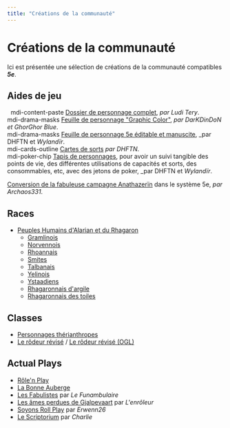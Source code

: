 ```yaml
---
title: "Créations de la communauté"
---
```


# Créations de la communauté
Ici est présentée une sélection de créations de la communauté compatibles _**5e**_.

## Aides de jeu
&nbsp;
<v-icon>mdi-content-paste</v-icon> [Dossier de personnage complet](https://onedrive.live.com/?authkey=%21AL6P6Wr9DH7NTGs&cid=0E48B58570ACBE42&id=E48B58570ACBE42%2120133&parId=E48B58570ACBE42%212575&o=OneUp), _par Ludi Tery_.  
<v-icon>mdi-drama-masks</v-icon> [Feuille de personnage "Graphic Color"](https://www.black-book-editions.fr/forums.php?topic_id=12619&nbp=13&nop=0), _par DarKDinDoN et GhorGhor Blue_.  
<v-icon>mdi-drama-masks</v-icon> [Feuille de personnage 5e éditable et manuscite](https://github.com/HippoAndElephant/Feuille_Personnage_Square), _par DHFTN et _Wylandïr_.  
<v-icon>mdi-cards-outline</v-icon> [Cartes de sorts](https://github.com/HippoAndElephant/Cartes_Sorts_5E) _par DHFTN_.  
<v-icon>mdi-poker-chip</v-icon> [Tapis de personnages](https://github.com/HippoAndElephant/Feuille_de_route_5e), pour avoir un suivi tangible des points de vie, des différentes utilisations de capacités et sorts, des consommables, etc, avec des jetons de poker, _par DHFTN et _Wylandïr_.  

[Conversion de la fabuleuse campagne Anathazerïn](http://www.archaos-jdr.fr/medfan/index.php?page=Heros-Dragons) dans le système 5e, _par Archaos331_.

## Races
* [Peuples Humains d'Alarian et du Rhagaron](/communaute/peuples-humains-d-alarian/)
  * [Gramlinois](/communaute/peuples-humains-d-alarian/#gramlinois)
  * [Norvennois](/communaute/peuples-humains-d-alarian/#norvennois)
  * [Rhoannais](/communaute/peuples-humains-d-alarian/#rhoannais)
  * [Smites](/communaute/peuples-humains-d-alarian/#smites)
  * [Talbanais](/communaute/peuples-humains-d-alarian/#talbanais)
  * [Yelinois](/communaute/peuples-humains-d-alarian/#yelinois)
  * [Ystaadiens](/communaute/peuples-humains-d-alarian/#ystaadiens)
  * [Rhagaronnais d'argile](/communaute/peuples-humains-d-alarian/#rhagaronnais-d-argile)
  * [Rhagaronnais des toiles](/communaute/peuples-humains-d-alarian/#rhagaronnais-des-toiles)

## Classes
* [Personnages thérianthropes](/communaute/therianthropie/)
* [Le rôdeur révisé](/communaute/rodeur-revise/) / [Le rôdeur révisé (OGL)](/communaute/rodeur-revise-ogl/)

## Actual Plays
* [Rôle'n Play](https://www.youtube.com/@RolenPlay)
* [La Bonne Auberge](https://www.youtube.com/@labonneaubergejdr)
* [Les Fabulistes](https://open.spotify.com/show/3FE8WMdyAvYwVnfRTVOIsI) par _Le Funambulaire_
* [Les âmes perdues de Gjalpevaart](https://www.youtube.com/playlist?list=PL8DgfL13mo_nkpy2ER4pKEHuM1hXFN9Yf) par _L'enrôleur_
* [Soyons Roll Play](https://youtube.com/@soyonsrollplay7894) par _Erwenn26_
* [Le Scriptorium](https://www.youtube.com/@lescriptorium7054/featured) par _Charlie_
